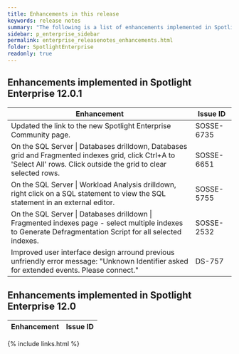 ```yaml
---
title: Enhancements in this release
keywords: release notes
summary: "The following is a list of enhancements implemented in Spotlight Enterprise 12.1"
sidebar: p_enterprise_sidebar
permalink: enterprise_releasenotes_enhancements.html
folder: SpotlightEnterprise
readonly: true
---
```



## Enhancements implemented in Spotlight Enterprise 12.0.1

Enhancement | Issue ID
------------|---------
Updated the link to the new Spotlight Enterprise Community page. | SOSSE-6735
On the SQL Server \| Databases drilldown, Databases grid and Fragmented indexes grid, click Ctrl+A to 'Select All' rows. Click outside the grid to clear selected rows. | SOSSE-6651
On the SQL Server \| Workload Analysis drilldown, right click on a SQL statement to view the SQL statement in an external editor. | SOSSE-5755
On the SQL Server \| Databases drilldown \| Fragmented indexes page - select multiple indexes to Generate Defragmentation Script for all selected indexes. | SOSSE-2532
Improved user interface design arround previous unfriendly error message: "Unknown Identifier asked for extended events. Please connect." | DS-757


## Enhancements implemented in Spotlight Enterprise 12.0

Enhancement | Issue ID
------------|---------



{% include links.html %}
